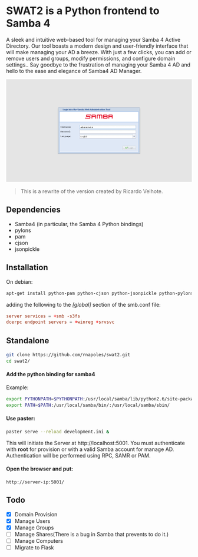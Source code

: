 # SWAT2 is a Python frontend to Samba 4

A sleek and intuitive web-based tool for managing your Samba 4
Active Directory. Our tool boasts a modern design and user-friendly
interface that will make managing your AD a breeze. With just a few clicks,
you can add or remove users and groups, modify permissions, and configure 
domain settings.. Say goodbye to the  frustration of managing your Samba 4 AD
and hello to the ease and elegance of Samba4 AD Manager.

![Screenshot of swat2](ScreenShot/slideshow.gif)

> This is a rewrite of the version created by Ricardo Velhote.

## Dependencies

- Samba4 (in particular, the Samba 4 Python bindings)
- pylons
- pam
- cjson
- jsonpickle

## Installation

On debian:

```bash
apt-get install python-pam python-cjson python-jsonpickle python-pylons
```

adding the following to the *[global]* section of the smb.conf file:

```conf
server services = +smb -s3fs
dcerpc endpoint servers = +winreg +srvsvc
```

## Standalone

```bash
git clone https://github.com/rnapoles/swat2.git
cd swat2/
```

#### Add the python binding for samba4

Example:
```bash
export PYTHONPATH=$PYTHONPATH:/usr/local/samba/lib/python2.6/site-packages/
export PATH=$PATH:/usr/local/samba/bin/:/usr/local/samba/sbin/
```

#### Use paster:
```bash
paster serve --reload development.ini &
```

This will initiate the Server at http://localhost:5001. 
You must authenticate with **root** for provision or with 
a valid Samba account for manage AD. Authentication will be performed 
using RPC, SAMR or PAM. 

#### Open the browser and put: 
```
http://server-ip:5001/
```

## Todo
- [x] Domain Provision
- [x] Manage Users
- [x] Manage Groups
- [ ] Manage Shares(There is a bug in Samba that prevents to do it.)
- [ ] Manage Computers
- [ ] Migrate to Flask